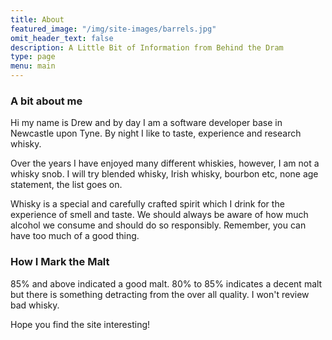 ```yaml
---
title: About
featured_image: "/img/site-images/barrels.jpg"
omit_header_text: false
description: A Little Bit of Information from Behind the Dram
type: page
menu: main
---
```


### A bit about me

Hi my name is Drew and by day I am a software developer base in Newcastle upon Tyne.  By night I like to taste, experience and research whisky.  

Over the years I have enjoyed many different whiskies, however, I am not a whisky snob.  I will try blended whisky, Irish whisky, bourbon etc, none age statement, the list goes on.

Whisky is a special and carefully crafted spirit which I drink for the experience of smell and taste.  We should always be aware of how much alcohol we consume and should do so responsibly.  Remember, you can have too much of a good thing.

### How I Mark the Malt

85% and above indicated a good malt.  80% to 85% indicates a decent malt but there is something detracting from the over all quality.  I won't review bad whisky.

Hope you find the site interesting!